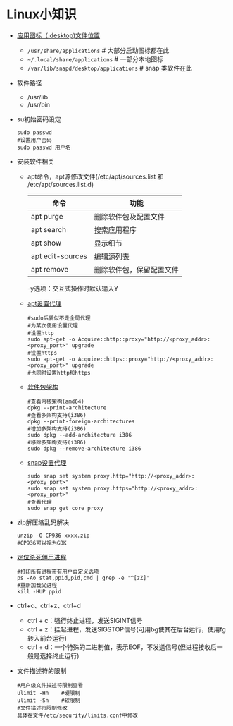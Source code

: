 # Linux小知识

* [应用图标（.desktop)文件位置](https://www.cnblogs.com/xiyu714/p/9900525.html)

  - `/usr/share/applications` # 大部分启动图标都在此
  - `~/.local/share/applications` # 一部分本地图标
  - `/var/lib/snapd/desktop/applications` # snap 类软件在此

* 软件路径

  * /usr/lib
  * /usr/bin

* su初始密码设定

  ```shell
  sudo passwd
  #设置用户密码
  sudo passwd 用户名
  ```

* 安装软件相关

  * apt命令，apt源修改文件(/etc/apt/sources.list 和 /etc/apt/sources.list.d)

    | 命令             | 功能                     |
    | ---------------- | ------------------------ |
    | apt purge        | 删除软件包及配置文件     |
    | apt search       | 搜索应用程序             |
    | apt show         | 显示细节                 |
    | apt edit-sources | 编辑源列表               |
    | apt remove       | 删除软件包，保留配置文件 |

    -y选项：交互式操作时默认输入Y

  * [apt设置代理](https://zhuanlan.zhihu.com/p/44056084)

    ```shell
    #sudo后貌似不走全局代理
    #为某次使用设置代理
    #设置http
    sudo apt-get -o Acquire::http::proxy="http://<proxy_addr>:<proxy_port>" upgrade
    #设置https
    sudo apt-get -o Acquire::https::proxy="http://<proxy_addr>:<proxy_port>" upgrade
    #也同时设置http和https
    ```

  * [软件包架构](https://linux.cn/article-2935-1.html)

    ```shell
    #查看内核架构(amd64)
    dpkg --print-architecture
    #查看多架构支持(i386)
    dpkg --print-foreign-architectures
    #增加多架构支持(i386)
    sudo dpkg --add-architecture i386
    #移除多架构支持(i386)
    sudo dpkg --remove-architecture i386
    ```

  * [snap设置代理](https://askubuntu.com/questions/764610/how-to-install-snap-packages-behind-web-proxy-on-ubuntu-16-04/1084862#1084862)

    ```shell
    sudo snap set system proxy.http="http://<proxy_addr>:<proxy_port>"
    sudo snap set system proxy.https="http://<proxy_addr>:<proxy_port>"
    #查看代理
    sudo snap get core proxy
    ```

* zip解压缩乱码解决

  ```shell
  unzip -O CP936 xxxx.zip
  #CP936可以视为GBK
  ```

* [定位杀死僵尸进程](https://blog.csdn.net/wzy_1988/article/details/16944789)

  ```shell
  #打印所有进程带有用户自定义选项
  ps -Ao stat,ppid,pid,cmd | grep -e '^[zZ]'
  #重新加载父进程
  kill -HUP ppid
  ```

* ctrl+c、ctrl+z、ctrl+d

  * ctrl + c：强行终止进程，发送SIGINT信号
  * ctrl + z：挂起进程，发送SIGSTOP信号(可用bg使其在后台运行，使用fg转入前台运行)
  * ctrl + d：一个特殊的二进制值，表示EOF，不发送信号(但进程接收后一般是选择终止运行)
  
* 文件描述符的限制

  ```shell
  #用户级文件描述符限制查看
  ulimit -Hn	#硬限制
  ulimit -Sn	#软限制
  #文件描述符限制修改
  具体在文件/etc/security/limits.conf中修改
  ```

  
